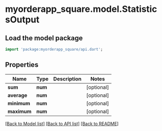# myorderapp_square.model.StatisticsOutput

## Load the model package
```dart
import 'package:myorderapp_square/api.dart';
```

## Properties
Name | Type | Description | Notes
------------ | ------------- | ------------- | -------------
**sum** | **num** |  | [optional] 
**average** | **num** |  | [optional] 
**minimum** | **num** |  | [optional] 
**maximum** | **num** |  | [optional] 

[[Back to Model list]](../README.md#documentation-for-models) [[Back to API list]](../README.md#documentation-for-api-endpoints) [[Back to README]](../README.md)


